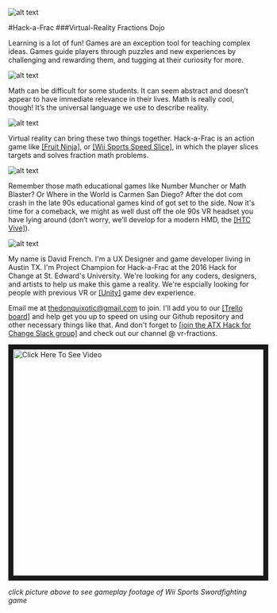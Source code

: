 ![alt text](http://i.imgur.com/JuCi2Zz.jpg "woo!")

#Hack-a-Frac
###Virtual-Reality Fractions Dojo

Learning is a lot of fun! Games are an exception tool for teaching complex ideas. Games guide players through puzzles and new experiences by challenging and rewarding them, and tugging at their curiosity for more. 

![alt text](https://cloud.githubusercontent.com/assets/9451726/14905212/382abd26-0d74-11e6-9c71-e1c40e7ba1a3.png)

Math can be difficult for some students. It can seem abstract and doesn’t appear to have immediate relevance in their lives. Math is really cool, though! It’s the universal language we use to describe reality.

![alt text](https://cloud.githubusercontent.com/assets/9451726/14905371/7c922908-0d75-11e6-9dc6-63e51e180034.png)

Virtual reality can bring these two things together. Hack-a-Frac is an action game like [[Fruit Ninja]](https://youtu.be/cAb0cAviA1s?t=1m2s), or [[Wii Sports Speed Slice]](https://youtu.be/oUFqxIEiDS8?t=11s), in which the player slices targets and solves fraction math problems. 

![alt text](https://cdn.virtualrealityreporter.com/wp-content/uploads/2015/08/virtual-reality-kids-6.jpg)

Remember those math educational games like Number Muncher or Math Blaster? Or Where in the World is Carmen San Diego? After the dot com crash in the late 90s educational games kind of got set to the side. Now it's time for a comeback, we might as well dust off the ole 90s VR headset you have lying around (don’t worry, we’ll develop for a modern HMD, the [[HTC Vive]](https://www.htcvive.com/us/)).

![alt text](http://www.hitrepeat.com/imagehost/200862918928913.jpg)

My name is David French. I'm a UX Designer and game developer living in Austin TX. I'm Project Champion for Hack-a-Frac at the 2016 Hack for Change at St. Edward's University. We're looking for any coders, designers, and artists to help us make this game a reality. We're espcially looking for people with previous VR or [[Unity]](https://unity3d.com/) game dev experience. 

Email me at thedonquixotic@gmail.com to join. I'll add you to our [[Trello board]](https://trello.com/tour) and help get you up to speed on using our Github repository and other necessary things like that. And don't forget to [[join the ATX Hack for Change Slack group]](https://atxhack4change.slack.com/messages/_general/) and check out our channel @ vr-fractions. 


<a href="https://youtu.be/oUFqxIEiDS8?t=11s
" target="_blank"><img src="https://cloud.githubusercontent.com/assets/9451726/14904875/6b79b55e-0d71-11e6-9c05-2ec52b779cf5.png" 
alt="Click Here To See Video" width="842" height="456" border="10" /></a>


*click picture above to see gameplay footage of Wii Sports Swordfighting game*

